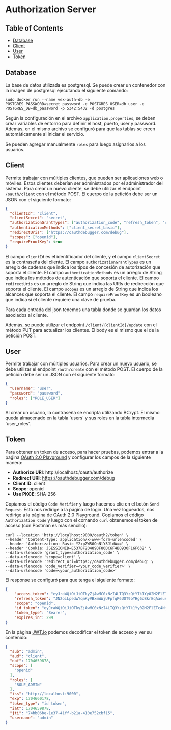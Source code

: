 # Authorization Server

## Table of Contents
- [Database](#database)
- [Client](#client)
- [User](#user)
- [Token](#token)

## Database
La base de datos utilizada es postgresql. Se puede crear un contenedor con la imagen de postgresql
ejecutando el siguiente comando:
```shell
sudo docker run --name vex-auth-db -e POSTGRES_PASSWORD=secret_password -e POSTGRES_USER=db_user -e POSTGRES_DB=db_password -p 5342:5432 -d postgres
```
Según la configuración en el archivo `application.properties`, se deben crear variables de entorno para definir
el host, puerto, user y password. Además, en el mismo archivo se configuró para que las tablas se creen automáticamente
al iniciar el servicio.

Se pueden agregar manualmente `roles` para luego asignarlos a los usuarios.

## Client
Permite trabajar con múltiples clientes, que pueden ser aplicaciones web o móviles. Estos clientes
deberían ser administrados por el administrador del sistema. Para crear un nuevo cliente, se debe
utilizar el endpoint `/oauth/client` con el método POST. El cuerpo de la petición debe ser un JSON
con el siguiente formato:
```json
{
  "clientId": "client",
  "clientSecret": "secret",
  "authorizationGrantTypes": ["authorization_code", "refresh_token", "client_credentials"],
  "authenticationMethods": ["client_secret_basic"],
  "redirectUris": ["https://oauthdebugger.com/debug"],
  "scopes": ["openid"],
  "requireProofKey": true
}
```
El campo `clientId` es el identificador del cliente, y el campo `clientSecret` es la contraseña del
cliente. El campo `authorizationGrantTypes` es un arreglo de cadenas que indica los tipos de concesión
de autorización que soporta el cliente. El campo `authenticationMethods` es un arreglo de String que
indica los métodos de autenticación que soporta el cliente. El campo `redirectUris` es un arreglo de
String que indica las URIs de redirección que soporta el cliente. El campo `scopes` es un arreglo de
String que indica los alcances que soporta el cliente. El campo `requireProofKey` es un booleano que
indica si el cliente requiere una clave de prueba.

Para cada entrada del json tenemos una tabla donde se guardan los datos asociados al cliente.

Además, se puede utilizar el endpoint `/client/{clientId}/update` con el método PUT para actualizar los clientes.
El body es el mismo que el de la petición POST.

## User
Permite trabajar con múltiples usuarios. Para crear un nuevo usuario, se debe utilizar el endpoint
`/auth/create` con el método POST. El cuerpo de la petición debe ser un JSON con el siguiente formato:
```json
{
  "username": "user",
  "password": "password",
  "roles": ["ROLE_USER"]
}
```
Al crear un usuario, la contraseña se encripta utilizando BCrypt. El mismo queda almacenado en la tabla 'users'
y sus roles en la tabla intermedia 'user_roles'.

## Token
Para obtener un token de acceso, para hacer pruebas, podemos entrar a la paǵina [OAuth 2.0 Playground](https://oauthdebugger.com/)
y configurar los campos de la siguiente manera:
- **Authorize URI**: http://localhost:<port>/oauth/authorize
- **Redirect URI**: https://oauthdebugger.com/debug
- **Client ID**: client
- **Scope**: openid
- **Use PKCE**: SHA-256

Copiamos el código `Code Verifier` y luego hacemos clic en el botón `Send Request`. Esto nos redirige a la página de login.
Una vez logueados, nos redirige a la página de OAuth 2.0 Playground. Copiamos el código `Authorization Code` y luego
con el comando `curl` obtenemos el token de acceso (con Postman es más sencillo):
```shell
curl --location 'http://localhost:9000/oauth2/token' \
--header 'Content-Type: application/x-www-form-urlencoded' \
--header 'Authorization: Basic Y2xpZW50OnNlY3JldA==' \
--header 'Cookie: JSESSIONID=E537BF204890F80DC6F4B0930F16F632' \
--data-urlencode 'grant_type=authorization_code' \
--data-urlencode 'scope=client' \
--data-urlencode 'redirect_uri=https://oauthdebugger.com/debug' \
--data-urlencode 'code_verifier=<your_code_verifier>' \
--data-urlencode 'code=<your_authorization_code>'
```

El response se configuró para que tenga el siguiente formato:
```json
{
    "access_token": "eyJraWQiOiJiOTkyZjAwMC0xNzI4LTQ3YzQtYTk1Yy02M2FlZTc4Njc5NTkiLCJhbGciOiJSUzI1NiJ9.eyJzdWIiOiJhZG1pbiIsImF1ZCI6ImNsaWVudCIsIm5iZiI6MTcwNDY1OTg3OCwic2NvcGUiOlsib3BlbmlkIl0sInJvbGVzIjpbIlJPTEVfQURNSU4iXSwiaXNzIjoiaHR0cDovL2xvY2FsaG9zdDo5MDAwIiwiZXhwIjoxNzA0NjYwMTc4LCJ0b2tlbl90eXBlIjoiYWNjZXNzIHRva2VuIiwiaWF0IjoxNzA0NjU5ODc4LCJqdGkiOiI3NGJiMDZiZS0xZTM3LTQxZmYtYjIxYS00MTBlNzUyY2JmMTUiLCJ1c2VybmFtZSI6ImFkbWluIn0.dd1FiZdzO0QEma97Ot3ckgfjS2TBemXnN5DMMAQkoqWsQqQ6s7vACqbGBvCzkqBRyNUF1aYXT3ksl97WBCrAIIvsn1C4tUVgVZn4fTMfqcugs5h7ts7BOWaAIoESEyUrdWtafIbWlMAjCP1QBKpD3BGpQycZmleNtwZid1m2388jw2Ak1vByeF-Eo8iLzXQTwMn9cEgUvbsDMq76ra6AV7wqDiyIY43zSR3tBP77qlmE2QRvsQMQSRkMJs0ijt3xoCbDSuqSaFrZnfNDhUsQGkdndRxpVDM6RebABgCNmqjVmFxV7A0JrvehBAyH47e3MCcAyvgpzKdVlZfBd5ggXg",
    "refresh_token": "JN2oiLpedwYqmKyVBxmWWjUFpfqP6UOT9bYHg6oBkrEqAaeuseRxyf2qjKjjhxvttDt98i6pzWtHpaRFSWqNPf4URqTpwIexTBKq4mjPAq2dXNlXFBC4ShMbGJBkVViT",
    "scope": "openid",
    "id_token": "eyJraWQiOiJiOTkyZjAwMC0xNzI4LTQ3YzQtYTk1Yy02M2FlZTc4Njc5NTkiLCJhbGciOiJSUzI1NiJ9.eyJzdWIiOiJhZG1pbiIsImF1ZCI6ImNsaWVudCIsImF6cCI6ImNsaWVudCIsImF1dGhfdGltZSI6MTcwNDY1OTg2OSwiaXNzIjoiaHR0cDovL2xvY2FsaG9zdDo5MDAwIiwiZXhwIjoxNzA0NjYxNjc4LCJ0b2tlbl90eXBlIjoiaWQgdG9rZW4iLCJpYXQiOjE3MDQ2NTk4NzgsIm5vbmNlIjoieTg1aGtnbzliNSIsImp0aSI6ImJlMjliNjFlLWUzNTQtNDY2NC05ZmY3LTg3NTg5YmI0YzIyOCIsInNpZCI6IjMwdktPblBiSU1YOFhTRV9fbG5sNzV3czhCZmJ2VFBJcFZKSXR0M1hGN0EifQ.fI4zZqLwpqj_HG1gY_mkiMwoRA1LIjcie2YRvSv8VyNzpoXhpAgwL1GKZZZHHHaLfzK0fPJBW09A5MXjATS9oKt1c51hzOZSYCd0casZWVblkrL7tJShV7M8jSBPF8mKW_cch8P5_DOx-EbCJIOKlOoLTa7mFB3cQFfZzK4T02Us7A_99TjUwu1J0NgrkqIpWAoAqubOidD0NqtTpapQgQkHyWoBPVpxunD8E12e2lAJwdpYALCzBQM9Ic2oJ8Y7znBiVFQWGiyNPi7xiOJtFwvPOLWi1tuZA4mMgH-9JVYPUt0QBcATWZJhMVKYAdCTngS1DPh64-9SA1SOqp2yJQ",
    "token_type": "Bearer",
    "expires_in": 299
}
```

En la página [JWT.io](https://jwt.io/) podemos decodificar el token de acceso y ver su contenido:
```json
{
  "sub": "admin",
  "aud": "client",
  "nbf": 1704659878,
  "scope": [
    "openid"
  ],
  "roles": [
    "ROLE_ADMIN"
  ],
  "iss": "http://localhost:9000",
  "exp": 1704660178,
  "token_type": "id token",
  "iat": 1704659878,
  "jti": "74bb06be-1e37-41ff-b21a-410e752cbf15",
  "username": "admin"
}
```